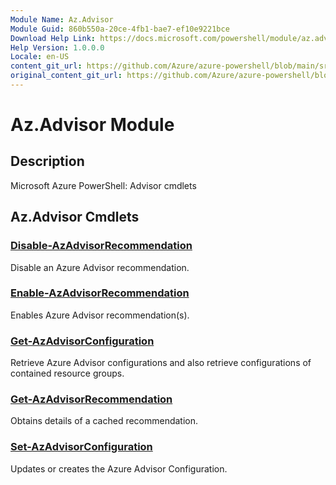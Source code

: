```yaml
---
Module Name: Az.Advisor
Module Guid: 860b550a-20ce-4fb1-bae7-ef10e9221bce
Download Help Link: https://docs.microsoft.com/powershell/module/az.advisor
Help Version: 1.0.0.0
Locale: en-US
content_git_url: https://github.com/Azure/azure-powershell/blob/main/src/Advisor/help/Az.Advisor.md
original_content_git_url: https://github.com/Azure/azure-powershell/blob/main/src/Advisor/help/Az.Advisor.md
---
```


# Az.Advisor Module
## Description
Microsoft Azure PowerShell: Advisor cmdlets

## Az.Advisor Cmdlets
### [Disable-AzAdvisorRecommendation](Disable-AzAdvisorRecommendation.md)
Disable an Azure Advisor recommendation.

### [Enable-AzAdvisorRecommendation](Enable-AzAdvisorRecommendation.md)
Enables Azure Advisor recommendation(s).

### [Get-AzAdvisorConfiguration](Get-AzAdvisorConfiguration.md)
Retrieve Azure Advisor configurations and also retrieve configurations of contained resource groups.

### [Get-AzAdvisorRecommendation](Get-AzAdvisorRecommendation.md)
Obtains details of a cached recommendation.

### [Set-AzAdvisorConfiguration](Set-AzAdvisorConfiguration.md)
Updates or creates the Azure Advisor Configuration.

